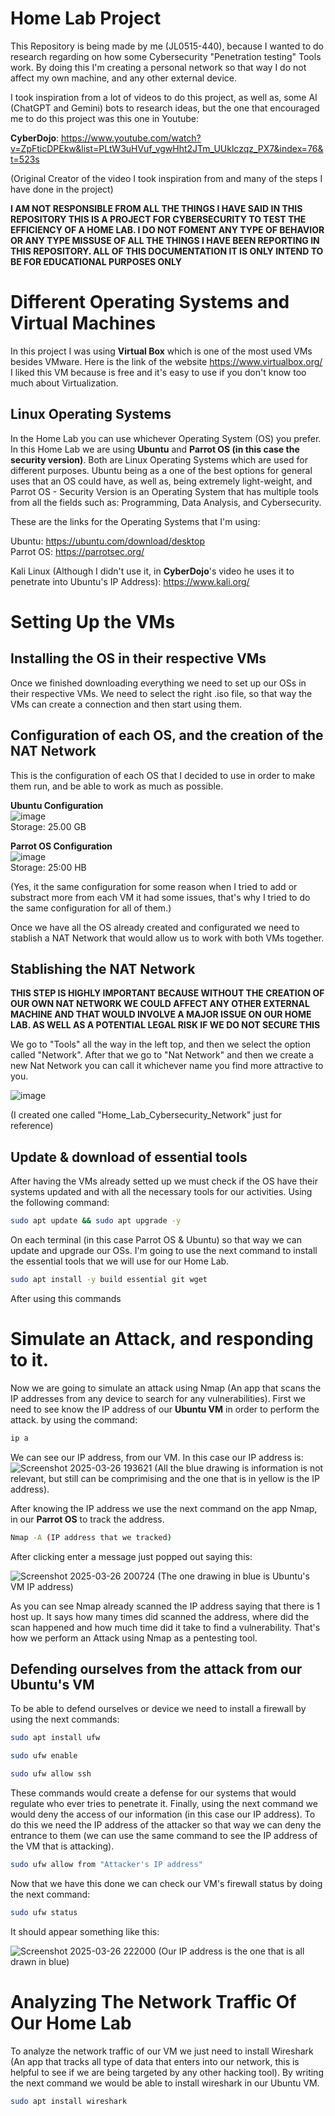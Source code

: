 # Home Lab Project
This Repository is being made by me (JL0515-440), because I wanted to do research regarding on how some Cybersecurity "Penetration testing" Tools work. By doing this I'm creating a personal network so that way I do not affect my own machine, and any other external device.

I took inspiration from a lot of videos to do this project, as well as, some AI (ChatGPT and Gemini) bots to research ideas, but the one that encouraged me to do this project was this one in Youtube: 

**CyberDojo**: https://www.youtube.com/watch?v=ZpFticDPEkw&list=PLtW3uHVuf_vgwHht2JTm_UUklczqz_PX7&index=76&t=523s

(Original Creator of the video I took inspiration from and many of the steps I have done in the project)

**I AM NOT RESPONSIBLE FROM ALL THE THINGS I HAVE SAID IN THIS REPOSITORY THIS IS A PROJECT FOR CYBERSECURITY TO TEST THE EFFICIENCY OF A HOME LAB. I DO NOT FOMENT ANY TYPE OF BEHAVIOR OR ANY TYPE MISSUSE OF ALL THE THINGS I HAVE BEEN REPORTING IN THIS REPOSITORY. ALL OF THIS DOCUMENTATION IT IS ONLY INTEND TO BE FOR EDUCATIONAL PURPOSES ONLY**

# Different Operating Systems and Virtual Machines
In this project I was using **Virtual Box** which is one of the most used VMs besides VMware. Here is the link of the website https://www.virtualbox.org/ I liked this VM because is free and it's easy to use if you don't know too much about Virtualization.

## Linux Operating Systems

In the Home Lab you can use whichever Operating System (OS) you prefer. In this Home Lab we are using **Ubuntu** and **Parrot OS (in this case the security version)**. Both are Linux Operating Systems which are used for different purposes. Ubuntu being as a one of the best options for general uses that an OS could have, as well as, being extremely light-weight, and Parrot OS - Security Version is an Operating System that has multiple tools from all the fields such as: Programming, Data Analysis, and Cybersecurity.

 These are the links for the Operating Systems that I'm using:

Ubuntu: https://ubuntu.com/download/desktop<br/>
Parrot OS: https://parrotsec.org/<br/>

Kali Linux (Although I didn't use it, in **CyberDojo**'s video he uses it to penetrate into Ubuntu's IP Address): https://www.kali.org/

# Setting Up the VMs

## Installing the OS in their respective VMs

Once we finished downloading everything we need to set up our OSs in their respective VMs. We need to select the right .iso file, so that way the VMs can create a connection and then start using them.

## Configuration of each OS, and the creation of the NAT Network

This is the configuration of each OS that I decided to use in order to make them run, and be able to work as much as possible. 

**Ubuntu Configuration**<br/>
![image](https://github.com/user-attachments/assets/ed29a510-d1df-4c25-921a-07906ad90b16)
<br/>
Storage: 25.00 GB<br/>

**Parrot OS Configuration**<br/>
![image](https://github.com/user-attachments/assets/ed29a510-d1df-4c25-921a-07906ad90b16)
<br/>
Storage: 25:00 HB<br/>

(Yes, it the same configuration for some reason when I tried to add or substract more from each VM it had some issues, that's why I tried to do the same configuration for all of them.)

Once we have all the OS already created and configurated we need to stablish a NAT Network that would allow us to work with both VMs together. 

## Stablishing the NAT Network

**THIS STEP IS HIGHLY IMPORTANT BECAUSE WITHOUT THE CREATION OF OUR OWN NAT NETWORK WE COULD AFFECT ANY OTHER EXTERNAL MACHINE AND THAT WOULD INVOLVE A MAJOR ISSUE ON OUR HOME LAB. AS WELL AS A POTENTIAL LEGAL RISK IF WE DO NOT SECURE THIS**

We go to "Tools" all the way in the left top, and then we select the option called "Network". After that we go to "Nat Network" and then we create a new Nat Network you can call it whichever name you find more attractive to you.

![image](https://github.com/user-attachments/assets/5a02f1cd-6204-42f6-8b31-bbb6f061ebb2)<br/>

(I created one called "Home_Lab_Cybersecurity_Network" just for reference)


## Update & download of essential tools

After having the VMs already setted up we must check if the OS have their systems updated and with all the necessary tools for our activities. Using the following command: 
```bash
sudo apt update && sudo apt upgrade -y
``` 
On each terminal (in this case Parrot OS & Ubuntu) so that way we can update and upgrade our OSs. I'm going to use the next command to install the essential tools that we will use for our Home Lab.
```bash
sudo apt install -y build essential git wget
```
After using this commands 
# Simulate an Attack, and responding to it.

Now we are going to simulate an attack using Nmap (An app that scans the IP addresses from any device to search for any vulnerabilities). First we need to see know the IP address of our **Ubuntu VM** in order to perform the attack. by using the command:
```bash
ip a
```
We can see our IP address, from our VM. In this case our IP address is: ![Screenshot 2025-03-26 193621](https://github.com/user-attachments/assets/59d2ce2d-6fb9-448e-89f1-f65c7886330b) (All the blue drawing is information is not relevant, but still can be comprimising and the one that is in yellow is the IP address).

After knowing the IP address we use the next command on the app Nmap, in our **Parrot OS** to track the address.
```bash
Nmap -A (IP address that we tracked)
```
After clicking enter a message just popped out saying this: 

![Screenshot 2025-03-26 200724](https://github.com/user-attachments/assets/65e66ca7-c2e1-47da-8737-ec9e1b542d58)
(The one drawing in blue is Ubuntu's VM IP address)<br/>

As you can see Nmap already scanned the IP address saying that there is 1 host up. It says how many times did scanned the address, where did the scan happened and how much time did it take to find a vulnerability. That's how we perform an Attack using Nmap as a pentesting tool.

## Defending ourselves from the attack from our Ubuntu's VM

To be able to defend ourselves or device we need to install a firewall by using the next commands:

```bash
sudo apt install ufw
```
```bash
sudo ufw enable
```
```bash
sudo ufw allow ssh
```
These commands would create a defense for our systems that would regulate who ever tries to penetrate it. Finally, using the next command we would deny the access of our information (in this case our IP address). To do this we need the IP address of the attacker so that way we can deny the entrance to them (we can use the same command to see the IP address of the VM that is attacking).

```bash
sudo ufw allow from "Attacker's IP address"
```
Now that we have this done we can check our VM's firewall status by doing the next command:
```bash
sudo ufw status
``` 
It should appear something like this: 

![Screenshot 2025-03-26 222000](https://github.com/user-attachments/assets/a22dc867-691a-4702-b668-ef471a435e79)
(Our IP address is the one that is all drawn in blue)

# Analyzing The Network Traffic Of Our Home Lab
To analyze the network traffic of our VM we just need to install Wireshark (An app that tracks all type of data that enters into our network, this is helpful to see if we are being targeted by any other hacking tool). By writing the next command we would be able to install wireshark in our Ubuntu VM.

```bash
sudo apt install wireshark
```
